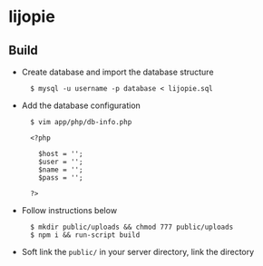 # lijopie

## Build

* Create database and import the database structure

        $ mysql -u username -p database < lijopie.sql

* Add the database configuration
        
        $ vim app/php/db-info.php

        <?php

          $host = '';
          $user = '';
          $name = '';
          $pass = '';

        ?>

* Follow instructions below

        $ mkdir public/uploads && chmod 777 public/uploads
        $ npm i && run-script build

* Soft link the `public/` in your server directory, link the directory
